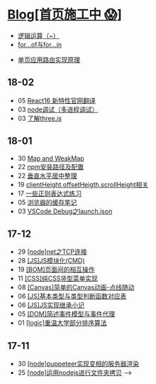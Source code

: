 # [Blog[首页施工中 :scream:]](https://mrzhao1129.github.io/myBlog/)
<!-- ## 置顶 :confused:
* [一些有用的导航](./一些有用的.md)
## 草稿
* [纯CSS轮播图实现](./CSS/纯CSS轮播图实现.md)
<!-- * [webpack多页面打包](./react/webpack多页面打包.md) -->
* [逻辑运算（~）](./JS/逻辑运算.md)
* [for...of与for...in](./JS/for...of与for...in.md)
<!-- * [当在浏览器输入地址后点击回车后发生了什么]() -->
* [单页应用路由实现原理](./react/单页应用路由实现原理.md)

## 18-02
* 05 [React16 新特性官网翻译](./react/React16新特性官网翻译.md)
* 03 [node调试（多进程调试）](./nodejs/node多进程调试.md)
* 03 [了解three.js](./canvas/three.js.md)
## 18-01
* 30 [Map and WeakMap](./JS/Map_and_WeakMap.md)
* 22 [npm安装路径及配置](./nodejs/npm坑坑.md)
* 22 [垂直水平居中整理](./CSS/垂直水平居中.md)
* 19 [clientHeight,offsetHeigth,scrollHeight相关](./CSS/client,offset,scroll相关.md)
* 17 [一些正则表达式练习](./JS/正则表达式测试.md)
* 05 [浏览器的缓存笔记](./JS/缓存方案.md)
* 03 [VSCode Debug之launch.json](./JS/launch.json.md)
## 17-12
* 29 [[node]net之TCP连接](./nodejs/net之TCP连接.md)
* 28 [[JS]JS模块化(CMD)](./JS/JS模块化(AMD,CMD).md)
* 19 [[BOM]页面间的相互操作](./JS/页面间的相互操作.md)
* 11 [[CSS]纯CSS竖型菜单实现](./CSS/纯CSS竖型菜单实现.md)
* 08 [[Canvas]简单的Canvas动画-点线随动](./canvas/点线随动.md)
* 06 [[JS]基本类型与类型判断函数对应表](./JS/浅拷贝与深拷贝.md?#基本类型与类型判断函数对应表)
* 06 [[JS]JS实现继承小记](./JS/JS实现继承.md)
* 05 [[DOM]简述事件模型与事件代理](./JS/事件模型与事件代理.md)
* 01 [[logic]重温大学部分排序算法](./算法/sort.md)
## 17-11
* 30 [[node]puppeteer实现变相的服务器渲染](./nodejs/puppeteer.md)
* 25 [[node]运用nodejs进行文件夹拷贝](./nodejs/nodejs文件夹拷贝.md) -->